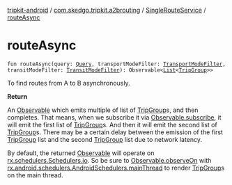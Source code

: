 [tripkit-android](../../index.md) / [com.skedgo.tripkit.a2brouting](../index.md) / [SingleRouteService](index.md) / [routeAsync](./route-async.md)

# routeAsync

`fun routeAsync(query: `[`Query`](../../com.skedgo.tripkit.common.model/-query/index.md)`, transportModeFilter: `[`TransportModeFilter`](../../com.skedgo.tripkit/-transport-mode-filter/index.md)`, transitModeFilter: `[`TransitModeFilter`](../../com.skedgo.tripkit/-transit-mode-filter/index.md)`): Observable<`[`List`](https://kotlinlang.org/api/latest/jvm/stdlib/kotlin.collections/-list/index.html)`<`[`TripGroup`](../../com.skedgo.tripkit.routing/-trip-group/index.md)`>>`

To find routes from A to B asynchronously.

**Return**

An [Observable](#) which emits multiple of list of [TripGroup](../../com.skedgo.tripkit.routing/-trip-group/index.md)s,
and then completes. That means, when we subscribe it via [Observable.subscribe](#),
it will emit the first list of [TripGroup](../../com.skedgo.tripkit.routing/-trip-group/index.md)s. And then it will emit the second
list of [TripGroup](../../com.skedgo.tripkit.routing/-trip-group/index.md)s. There may be a certain delay between the emission
of the first [TripGroup](../../com.skedgo.tripkit.routing/-trip-group/index.md) list and the second [TripGroup](../../com.skedgo.tripkit.routing/-trip-group/index.md) list due to network latency.



By default, the returned [Observable](#) will operate on [rx.schedulers.Schedulers.io](#).
So be sure to [Observable.observeOn](#) with [rx.android.schedulers.AndroidSchedulers.mainThread](#)
to render [TripGroup](../../com.skedgo.tripkit.routing/-trip-group/index.md)s on the main thread.

